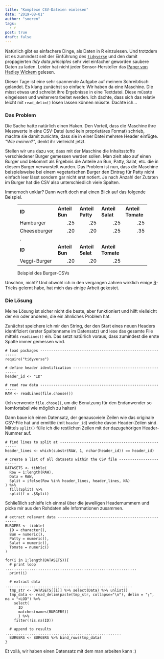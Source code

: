 ```yaml
---
title: "Komplexe CSV-Dateien einlesen"
date: "2019-08-01"
author: "soeren"
tags: 
  - r
post: true
draft: false
---
```


Natürlich gibt es einfachere Dinge, als Daten in R einzulesen. Und trotzdem ist es zumindest seit der Einführung des [`tidyverse`](https://www.tidyverse.org/) und den damit propagierten *tidy data principles* sehr viel einfacher geworden saubere Daten zu laden. Leider hat nicht jeder Sensor-Hersteller das [Paper von Hadley Wickem](https://www.jstatsoft.org/index.php/jss/article/view/v059i10/v59i10.pdf) gelesen.

Dieser Tage ist eine sehr spannende Aufgabe auf meinem Schreibtisch gelandet. Es klang zunächst so einfach: Wir haben da eine Maschine. Die misst etwas und schreibt ihre Ergebnisse in eine Textdatei. Diese müsste eingelesen und weiterverarbeitet werden. Ich dachte, dass sich das relativ leicht mit `read_delim()` lösen lassen können müsste. Dachte ich...

### Das Problem

Die Sache hatte natürlich einen Haken. Den Vorteil, dass die Maschine ihre Messwerte in eine CSV-Datei (und kein proprietäres Format) schrieb, machte sie damit zunichte, dass sie in einer Datei mehrere Header einfügte. *"Wie meinen?"*, denkt ihr vielleicht jetzt.

Stellen wir uns dazu vor, dass mit der Maschine die Inhaltsstoffe verschiedener Burger gemessen werden sollen. Man zielt also auf einen Burger und bekommt als Ergebnis die Anteile an Bun, Patty, Salat, etc. die in diesem Burger verwurstelt wurden. Das Problem ist nun, dass die Maschine beispielsweise bei einem vegetarischen Burger den Eintrag für Patty nicht einfach leer lässt sondern gar nicht erst notiert. Je nach Anzahl der Zutaten im Burger hat die CSV also unterschiedlich viele Spalten.

Immernoch unklar? Dann werft doch mal einen Blick auf das folgende Beispiel.

<figure>
<table>
	<colgroup>
		<col width="20%" />
		<col width="20%"/>
        <col width="20%" />
        <col width="20%" />
        <col width="20%" />
	</colgroup>
	<tbody>
        <tr>
            <td><b>ID</b></td>
            <td><b>Anteil Bun</b></td>
            <td><b>Anteil Patty</b></td>
            <td><b>Anteil Salat</b></td>
            <td><b>Anteil Tomate</b></td>
        </tr>
        <tr>
            <td>Hamburger</td>
            <td align="right">.25</td>
            <td align="right">.25</td>
            <td align="right">.25</td>
            <td align="right">.25</td>
        </tr>
        <tr>
            <td>Cheeseburger</td>
            <td align="right">.20</td>
            <td align="right">.20</td>
            <td align="right">.25</td>
            <td align="right">.35</td>
        </tr>
        <tr><td>.</td><td></td><td></td><td></td><td></td></tr>
        <tr>
            <td><b>ID</b></td>
            <td><b>Anteil Bun</b></td>
            <td><b>Anteil Salat</b></td>
            <td><b>Anteil Tomate</b></td>
            <td></td>
        </tr>
        <tr>
            <td>Veggi-Burger</td>
            <td align="right">.20</td>
            <td align="right">.20</td>
            <td align="right">.25</td>
            <td></td>
        </tr>
	</tbody>
</table>
<figcaption>Beispiel des Burger-CSVs</figcaption>
</figure>




Unschön, nicht? Und obwohl ich in den vergangen Jahren wirklich einige [R](/tags/r)-Tricks gelernt habe, hat mich das einige Arbeit gekostet. 

### Die Lösung

Meine Lösung ist sicher nicht die beste, aber funktioniert und hilft vielleicht der ein oder anderen, die ein ähnliches Problem hat. 

Zunächst speichere ich mir den String, der den Start eines neuen Headers identifiziert (erster Spaltenname im Datensatz) und lese das gesamte File mittels `readLines()` ein. Das setzt natürlich voraus, dass zumindest die erste Spalte immer gemessen wird.

```
# load packages -----------------------------------------------------------
require("tidyverse")

# define header identification --------------------------------------------
header_id <- "ID"

# read raw data -----------------------------------------------------------
RAW <- readLines(file.choose())
```

(Ich verwende `file.chose()`, um die Benutzung für den Endanwender so komfortabel wie möglich zu halten)

Dann baue ich einen Datensatz, der genausoviele Zeilen wie das originale CSV-File hat und ermittle (mit `header_id`) welche davon Header-Zeilen sind. Mittels `split()` fülle ich die restlichen Zeilen mit der dazugehörigen Header-Nummer auf.

```
# find lines to split at --------------------------------------------------
header_lines <- which(substr(RAW, 1, nchar(header_id)) == header_id)

# create a list of all datasets within the CSV file -----------------------
DATASETS <- tibble(
  Row = 1:length(RAW),
  Data = RAW,
  Split = ifelse(Row %in% header_lines, header_lines, NA)
) %>%
  fill(Split) %>% 
  split(f = .$Split)
```

Schließlich schleife ich einmal über die jeweiligen Headernummern und picke mir aus den Rohdaten alle Informationen zusammen.

```
# extract relevant data ---------------------------------------------------
BURGERS <- tibble(
  ID = character(),
  Bun = numeric(), 
  Patty = numeric(),
  Salat = numeric(),
  Tomate = numeric()
)

for(i in 1:length(DATASETS)){
  # print loop ............................................................
  print(i)
  
  # extract data ..........................................................
  tmp_str <- DATASETS[[i]] %>% select(Data) %>% unlist()
  tmp_data <- read_delim(paste(tmp_str, collapse="\n"), delim = ";", na = "<LOD") %>% 
    select(
      ID
      matches(names(BURGERS))
      ) %>%
    filter(!is.na(ID))
  
  # append to results .....................................................
  BURGERS <- BURGERS %>% bind_rows(tmp_data) 
}
```

Et voilà, wir haben einen Datensatz mit dem man arbeiten kann :)
